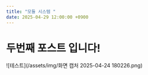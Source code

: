 ```yaml
---
title: "모듈 시스템 "
date: 2025-04-29 12:00:00 +0900
---
```


# 두번째 포스트 입니다!

![테스트](/assets/img/화면 캡처 2025-04-24 180226.png)
